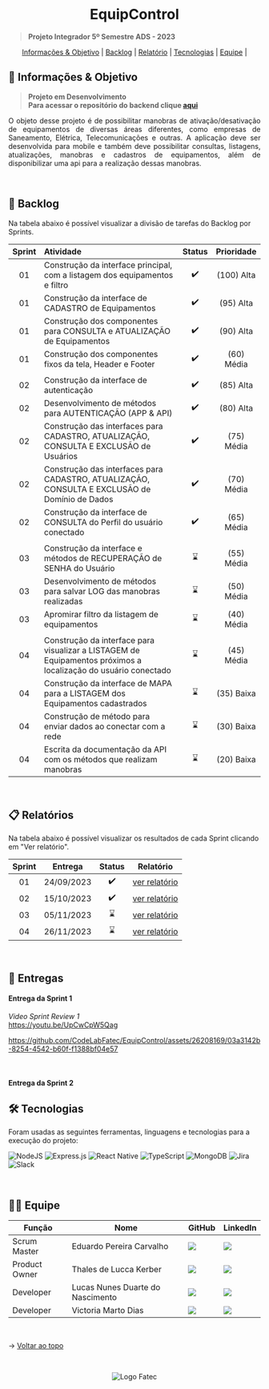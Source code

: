 <br id="topo">

<h1 align="center">EquipControl</h1>

> **Projeto Integrador 5º Semestre ADS - 2023**

<p align="center">
    <a href="#objetivo">Informações & Objetivo</a> |
    <a href="#backlog">Backlog</a> |
    <a href="#relatório">Relatório</a> |
    <a href="#tecnologias">Tecnologias</a> |
    <a href="#equipe">Equipe</a> |
</p>

<span id="objetivo">

## 🚀 Informações & Objetivo

> **Projeto em Desenvolvimento** <br> **Para acessar o repositório do backend clique [aqui](https://github.com/CodeLabFatec/EquipControl-Server)**

<p align="justify">O objeto desse projeto é de possibilitar manobras de ativação/desativação de equipamentos de diversas áreas diferentes, como empresas de Saneamento, Elétrica, Telecomunicações e outras. A aplicação deve ser desenvolvida para mobile e também deve possibilitar consultas, listagens, atualizações, manobras e cadastros de equipamentos, além de disponibilizar uma api para a realização dessas manobras. </p>

<span id="backlog">

<br>

## 📌 Backlog

Na tabela abaixo é possível visualizar a divisão de tarefas do Backlog por Sprints.

| Sprint | Atividade | Status  | Prioridade |
| :----: | :-------- | :-----: | :--------: |
| 01 | Construção da interface principal, com a listagem dos equipamentos e filtro | :heavy_check_mark: | (100) Alta |
| 01 | Construção da interface de CADASTRO de Equipamentos | :heavy_check_mark: | (95) Alta    |
| 01 | Construção dos componentes para CONSULTA e ATUALIZAÇÃO de Equipamentos | :heavy_check_mark: | (90) Alta    |
| 01 | Construção dos componentes fixos da tela, Header e Footer | :heavy_check_mark: | (60) Média |
|        |
| 02 | Construção da interface de autenticação | :heavy_check_mark: | (85) Alta |
| 02 | Desenvolvimento de métodos para AUTENTICAÇÃO (APP & API)  |  :heavy_check_mark:  | (80)  Alta |
| 02 | Construção das interfaces para CADASTRO, ATUALIZAÇÃO, CONSULTA E EXCLUSÃO de Usuários | :heavy_check_mark: | (75) Média |
| 02 | Construção das interfaces para CADASTRO, ATUALIZAÇÃO, CONSULTA E EXCLUSÃO de Domínio de Dados | :heavy_check_mark: | (70) Média |
| 02 | Construção da interface de CONSULTA do Perfil do usuário conectado  | :heavy_check_mark: | (65) Média |
|        |
| 03 | Construção da interface e métodos de RECUPERAÇÃO de SENHA do Usuário | :hourglass:  | (55) Média |
| 03 | Desenvolvimento de métodos para salvar LOG das manobras realizadas   | :hourglass:  | (50) Média |
| 03 | Apromirar filtro da listagem de equipamentos | :hourglass:  | (40) Média |
|        |
| 04 | Construção da interface para visualizar a LISTAGEM de Equipamentos próximos a localização do usuário conectado |:hourglass: | (45) Média |
| 04 | Construção da interface de MAPA para a LISTAGEM dos Equipamentos cadastrados  | :hourglass: | (35) Baixa |
| 04 | Construção de método para enviar dados ao conectar com a rede | :hourglass: | (30) Baixa |
| 04 | Escrita da documentação da API com os métodos que realizam manobras | :hourglass: | (20) Baixa |

<br>

<span id="relatório">

## :clipboard: Relatórios

Na tabela abaixo é possível visualizar os resultados de cada Sprint clicando em "Ver relatório".

| Sprint |  Entrega   |       Status       |                  Relatório                  |
| :----: | :--------: | :----------------: | :-----------------------------------------: |
|   01   | 24/09/2023 | :heavy_check_mark: | [ver relatório](/docs/relatorio-sprint1.md) |
|   02   | 15/10/2023 | :heavy_check_mark: | [ver relatório](/docs/relatorio-sprint2.md) |
|   03   | 05/11/2023 |    :hourglass:     | [ver relatório](/docs/relatorio-sprint3.md) |
|   04   | 26/11/2023 |    :hourglass:     | [ver relatório](/docs/relatorio-sprint4.md) |

<br />

## :medal_sports: Entregas

<h4> Entrega da Sprint 1 </h4>

*Video Sprint Review 1* <br>
https://youtu.be/UpCwCpW5Qag

<p align="center">

https://github.com/CodeLabFatec/EquipControl/assets/26208169/03a3142b-8254-4542-b60f-f1388bf04e57

</p>

<br />

<h4> Entrega da Sprint 2 </h4>

<p align="center">



</p>

<span id="tecnologias">

## 🛠️ Tecnologias

Foram usadas as seguintes ferramentas, linguagens e tecnologias para a execução do projeto:

![NodeJS](https://img.shields.io/badge/node.js-6DA55F?style=for-the-badge&logo=node.js&logoColor=white)
![Express.js](https://img.shields.io/badge/express.js-%23404d59.svg?style=for-the-badge&logo=express&logoColor=%2361DAFB)
![React Native](https://img.shields.io/badge/react_native-%2320232a.svg?style=for-the-badge&logo=react&logoColor=%2361DAFB)
![TypeScript](https://img.shields.io/badge/typescript-%23007ACC.svg?style=for-the-badge&logo=typescript&logoColor=white)
![MongoDB](https://img.shields.io/badge/MongoDB-%234ea94b.svg?style=for-the-badge&logo=mongodb&logoColor=white)
![Jira](https://img.shields.io/badge/jira-%230A0FFF.svg?style=for-the-badge&logo=jira&logoColor=white)
![Slack](https://img.shields.io/badge/Slack-4A154B?style=for-the-badge&logo=slack&logoColor=white)

<br />

<span id="equipe">

## 👩‍💻 Equipe

| Função | Nome | GitHub | LinkedIn |
| ------ | ---- | ------ | -------- |
| Scrum Master | Eduardo Pereira Carvalho | <a href="https://github.com/eduardopereiracarvalho" target="_blanck"><img src = "https://img.shields.io/badge/GitHub-100000?style=for-the-badge&logo=github&logoColor=white" target="_blank"></a> | <a href="https://www.linkedin.com/in/eduardo-carvalho-0a1411213/" target="_blank"><img src="https://img.shields.io/badge/-LinkedIn-%230077B5?style=for-the-badge&logo=linkedin&logoColor=white" target="_blank"></a> |
| Product Owner | Thales de Lucca Kerber | <a href="https://github.com/thaleskerber" target="_blanck"><img src = "https://img.shields.io/badge/GitHub-100000?style=for-the-badge&logo=github&logoColor=white" target="_blank"></a>           | <a href="https://www.linkedin.com/in/thaleskerber/" target="_blank"><img src="https://img.shields.io/badge/-LinkedIn-%230077B5?style=for-the-badge&logo=linkedin&logoColor=white" target="_blank"></a>               |
| Developer | Lucas Nunes Duarte do Nascimento | <a href="https://github.com/Lkduarte" target="_blanck"><img src = "https://img.shields.io/badge/GitHub-100000?style=for-the-badge&logo=github&logoColor=white" target="_blank"></a>               | <a href="https://www.linkedin.com/in/lucas-nunes-nascimento/" target="_blank"><img src="https://img.shields.io/badge/-LinkedIn-%230077B5?style=for-the-badge&logo=linkedin&logoColor=white" target="_blank"></a>     |
| Developer | Victoria Marto Dias | <a href="https://github.com/DiasVitoria" target="_blanck"><img src = "https://img.shields.io/badge/GitHub-100000?style=for-the-badge&logo=github&logoColor=white" target="_blank"></a>            | <a href="https://www.linkedin.com/in/diasvictoria/" target="_blank"><img src="https://img.shields.io/badge/-LinkedIn-%230077B5?style=for-the-badge&logo=linkedin&logoColor=white" target="_blank"></a>               |

<br>

→ [Voltar ao topo](#topo)

<br>

<div align='center' height='40'>
  
![Logo Fatec](https://github.com/thaleskerber/Projeto-Integrador-4-Semestre/assets/26208169/c5407beb-d912-41da-afbb-13b054a55885)

</div>
